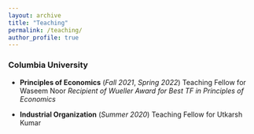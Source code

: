 ```yaml
---
layout: archive
title: "Teaching"
permalink: /teaching/
author_profile: true
---
```


### Columbia University
* **Principles of Economics** (_Fall 2021_, _Spring 2022_)
Teaching Fellow for Waseem Noor
_Recipient of Wueller Award for Best TF in Principles of Economics_

* **Industrial Organization** (_Summer 2020_)
Teaching Fellow for Utkarsh Kumar